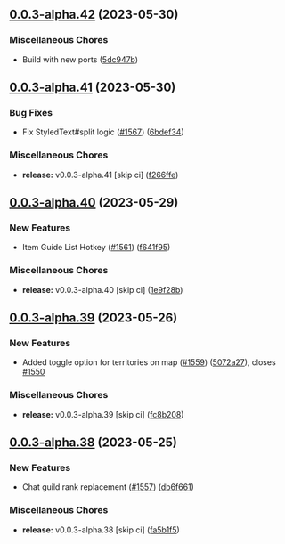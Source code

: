 ## [0.0.3-alpha.42](https://github.com/Wynntils/Artemis/compare/v0.0.3-alpha.41...v0.0.3-alpha.42) (2023-05-30)


### Miscellaneous Chores

* Build with new ports ([5dc947b](https://github.com/Wynntils/Artemis/commit/5dc947b92623ae7a6a6787db09d11992b98880d8))

## [0.0.3-alpha.41](https://github.com/Wynntils/Artemis/compare/v0.0.3-alpha.40...v0.0.3-alpha.41) (2023-05-30)


### Bug Fixes

* Fix StyledText#split logic ([#1567](https://github.com/Wynntils/Artemis/issues/1567)) ([6bdef34](https://github.com/Wynntils/Artemis/commit/6bdef345f9f1ec28a35721082130957bbdf30854))


### Miscellaneous Chores

* **release:** v0.0.3-alpha.41 [skip ci] ([f266ffe](https://github.com/Wynntils/Artemis/commit/f266ffe717aa82b8d5f2644eb0db634c1c8856fd))

## [0.0.3-alpha.40](https://github.com/Wynntils/Artemis/compare/v0.0.3-alpha.39...v0.0.3-alpha.40) (2023-05-29)


### New Features

* Item Guide List Hotkey ([#1561](https://github.com/Wynntils/Artemis/issues/1561)) ([f641f95](https://github.com/Wynntils/Artemis/commit/f641f95aa2a7aa0e9f805d24a6da2c3b445421f2))


### Miscellaneous Chores

* **release:** v0.0.3-alpha.40 [skip ci] ([1e9f28b](https://github.com/Wynntils/Artemis/commit/1e9f28b2be632d9c785f14c87e456b93599eaa36))

## [0.0.3-alpha.39](https://github.com/Wynntils/Artemis/compare/v0.0.3-alpha.38...v0.0.3-alpha.39) (2023-05-26)


### New Features

* Added toggle option for territories on map ([#1559](https://github.com/Wynntils/Artemis/issues/1559)) ([5072a27](https://github.com/Wynntils/Artemis/commit/5072a27aaa0e2ab038ed6f03b9d51ac947287b61)), closes [#1550](https://github.com/Wynntils/Artemis/issues/1550)


### Miscellaneous Chores

* **release:** v0.0.3-alpha.39 [skip ci] ([fc8b208](https://github.com/Wynntils/Artemis/commit/fc8b20846725781a0d3b0f1443b48bf206b32abd))

## [0.0.3-alpha.38](https://github.com/Wynntils/Artemis/compare/v0.0.3-alpha.37...v0.0.3-alpha.38) (2023-05-25)


### New Features

* Chat guild rank replacement ([#1557](https://github.com/Wynntils/Artemis/issues/1557)) ([db6f661](https://github.com/Wynntils/Artemis/commit/db6f66175d02878e3dedf2a1c210944be53c9fe8))


### Miscellaneous Chores

* **release:** v0.0.3-alpha.38 [skip ci] ([fa5b1f5](https://github.com/Wynntils/Artemis/commit/fa5b1f5d451600338eec0215428d68b26a23c709))

